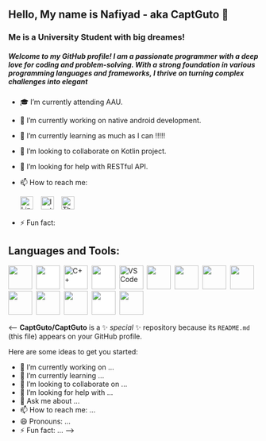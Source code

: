 ## Hello, My name is Nafiyad - aka CaptGuto 👋
### Me is a University Student with big dreames!
##### Welcome to my GitHub profile! I am a passionate programmer with a deep love for coding and problem-solving. With a strong foundation in various programming languages and frameworks, I thrive on turning complex challenges into elegant 

- 🎓 I’m currently attending AAU.
- 🔭 I’m currently working on native android development. 
- 🌱 I’m currently learning as much as I can !!!!!
- 👯 I’m looking to collaborate on Kotlin project.
- 🤔 I’m looking for help with RESTful API.
- 📫 How to reach me:

  <a href="https://www.linkedin.com/in/nafiyad-tadesse-1565b325b/?lipi=urn%3Ali%3Apage%3Ad_flagship3_feed%3BdnKy20NrSNKkrEbpd6x30w%3D%3D"><img src="https://simpleicons.org/icons/linkedin.svg" alt="LinkedIn" width="26px"></a>&nbsp;&nbsp;&nbsp;
  <a href="https://www.instagram.com/b.ru.ck/"><img src="https://simpleicons.org/icons/instagram.svg" alt="Instagram" width="26px"></a>&nbsp;&nbsp;&nbsp;
  <a href="https://threads/b.ru.ck/"><img src="https://simpleicons.org/icons/threads.svg" alt="Threads" width="26px"></a>
- ⚡ Fun fact:


## Languages and Tools:
<p align="left"><img src="https://cdn.jsdelivr.net/gh/devicons/devicon/icons/java/java-original.svg" style="height: 3rem"/>&nbsp
<img src="https://cdn.jsdelivr.net/gh/devicons/devicon/icons/kotlin/kotlin-original-wordmark.svg" style="height: 3rem; background-color:white"/>&nbsp
<img src="https://cdn.jsdelivr.net/gh/devicons/devicon/icons/cplusplus/cplusplus-original.svg" alt="C++" style="height: 3rem; background-color: white"/>&nbsp
<img src="https://cdn.jsdelivr.net/gh/devicons/devicon/icons/android/android-original-wordmark.svg" style="height: 3rem; background-color:white"/>&nbsp
<img src="https://cdn.jsdelivr.net/gh/devicons/devicon/icons/vscode/vscode-original-wordmark.svg" alt="VSCode" style="height: 3rem; background-color: white"/>&nbsp
<img src="https://cdn.jsdelivr.net/gh/devicons/devicon/icons/html5/html5-original-wordmark.svg" style="height: 3rem"/>&nbsp
<img src="https://cdn.jsdelivr.net/gh/devicons/devicon/icons/css3/css3-original-wordmark.svg" style="height: 3rem"/>&nbsp
<img src="https://cdn.jsdelivr.net/gh/devicons/devicon/icons/javascript/javascript-plain.svg" style="height: 3rem"/>&nbsp
<img src="https://cdn.jsdelivr.net/gh/devicons/devicon/icons/bootstrap/bootstrap-plain-wordmark.svg"  style="height: 3rem"/>&nbsp
<img src="https://cdn.jsdelivr.net/gh/devicons/devicon/icons/sql/sql-plain.svg" style="height: 3rem"/>&nbsp
<img src="https://cdn.jsdelivr.net/gh/devicons/devicon/icons/npm/npm-original-wordmark.svg" style="height: 3rem"/>&nbsp
<img src="https://cdn.jsdelivr.net/gh/devicons/devicon/icons/git/git-plain.svg" style="height: 3rem"/>&nbsp
<img src="https://cdn.jsdelivr.net/gh/devicons/devicon/icons/github/github-original-wordmark.svg" style="height: 3rem; background-color:white"/>&nbsp
<img src="https://cdn.jsdelivr.net/gh/devicons/devicon/icons/python/python-original.svg"  style="height: 3rem"/>&nbsp
</p>


<--
**CaptGuto/CaptGuto** is a ✨ _special_ ✨ repository because its `README.md` (this file) appears on your GitHub profile.

Here are some ideas to get you started:

- 🔭 I’m currently working on ...
- 🌱 I’m currently learning ...
- 👯 I’m looking to collaborate on ...
- 🤔 I’m looking for help with ...
- 💬 Ask me about ...
- 📫 How to reach me: ...
- 😄 Pronouns: ...
- ⚡ Fun fact: ...
-->
